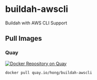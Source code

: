 # buildah-awscli

Buildah with AWS CLI Support

## Pull Images

### Quay

[![Docker Repository on Quay](https://quay.io/repository/hong/buildah-awscli/status)](https://quay.io/repository/hong/buildah-awscli)

```sh
docker pull quay.io/hong/buildah-awscli
```

